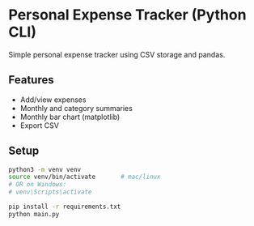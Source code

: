 # Personal Expense Tracker (Python CLI)

Simple personal expense tracker using CSV storage and pandas.

## Features
- Add/view expenses
- Monthly and category summaries
- Monthly bar chart (matplotlib)
- Export CSV

## Setup
```bash
python3 -m venv venv
source venv/bin/activate       # mac/linux
# OR on Windows:
# venv\Scripts\activate

pip install -r requirements.txt
python main.py
